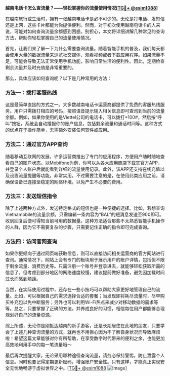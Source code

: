 **越南电话卡怎么查流量？——轻松掌握你的流量使用情况[[TG💪+ @esim1088](https://t.me/s/esim1088)]**

在越南旅行或生活时，拥有一张越南电话卡是必不可少的。无论是打电话、发短信还是上网，这些卡片都能为你提供便利。然而，对于初次使用越南电话卡的人来说，可能对如何查询流量余额感到困惑。别担心，本文将详细讲解几种常见的查询方法，帮助你轻松掌握自己的流量使用情况。

首先，让我们来了解一下为什么需要查询流量。随着智能手机的普及，我们每天都会使用大量的数据流量来浏览社交媒体、观看视频或者下载应用程序。如果流量不足，可能会导致无法正常使用手机功能，影响日常生活的便利性。因此，定期检查剩余流量并及时充值是非常重要的。

那么，具体应该如何查询呢？以下是几种常用的方法：

### 方法一：拨打客服热线

这是最简单直接的方式之一。大多数越南电话卡运营商都提供了免费的客服热线服务。用户只需拨打相应的号码，按照语音提示输入相关信息即可查询到当前的流量余额。例如，如果你使用的是Viettel公司的电话卡，可以拨打*100#，然后按“呼叫”按钮，系统会自动播报你的账户信息，包括剩余流量和通话时间等。这种方式的优点在于操作简单，无需额外安装任何软件或应用。

### 方法二：通过官方APP查询

随着移动互联网的发展，许多运营商推出了专门的应用程序，方便用户随时随地查看自己的账户状态。以Mobifone为例，你可以从各大应用商店下载其官方APP，并登录个人账户后就能看到详细的流量使用记录。此外，该APP还支持在线充值以及设置流量提醒等功能，非常实用。不过需要注意的是，在使用此类应用之前，请确保设备已连接至稳定的网络环境，以免产生不必要的费用。

### 方法三：发送短信指令

除了上述两种方式外，发送特定格式的短信也是一种便捷的选择。比如，若想查询Vietnamobile的流量余额，只需编辑一条内容为“BAL”的短消息发送至900即可。收到回复后便可得知当前可用的数据量。这种方法适合那些不太熟悉智能手机操作的人群，因为它不需要复杂的步骤，只需要记住正确的指令即可完成查询。

### 方法四：访问官网查询

如果你更倾向于通过网页端获取信息，则可以直接访问相关运营商的官方网站进行查询。通常情况下，网站上会有专门的板块用于展示用户的账户详情，包括但不限于剩余流量、消费历史等。只需注册一个账号并登录进去，就能够轻松获取所需的信息了。但考虑到部分地区的网络速度较慢，建议提前做好准备，避免因加载时间过长而感到烦躁。

当然，在实际使用过程中，还存在一些小技巧可以帮助大家更好地管理自己的流量。比如，可以根据自己的需求选择合适的套餐；当发现即将耗尽流量时，尽早购买补充包以免中断服务；另外也可以利用Wi-Fi热点来减少对移动数据的需求等等。总之，只要掌握了正确的方法，并养成良好的习惯，相信每位用户都能够合理规划好自己的流量资源。

综上所述，无论你是刚抵达越南的新手游客，还是长期居住在此地的朋友，只要学会了上述几种查询流量的方式，就再也不用担心因为不了解自身状况而导致麻烦啦！希望这篇文章能够对你有所帮助，在享受数字时代带来的便利之余，也能更加高效地利用手中的每一笔流量哦～ 

最后再次提醒大家，无论采用哪种途径查询流量，请务必保持警惕，防止泄露个人信息。同时也要记得定期更新密码，增强账户安全性。只有这样，才能真正实现安全无忧地畅游于虚拟世界之中。[[TG💪+ @esim1088](https://t.me/s/esim1088) ![Image](https://i.postimg.cc/4NQfJmqS/Snipaste-2025-05-13-00-14-12.png)]
